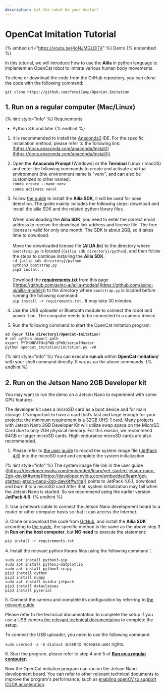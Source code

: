 ```yaml
---
description: Let the robot be your Avatar!
---
```


# OpenCat Imitation Tutorial

{% embed url="https://youtu.be/4oNJMGLDIT4" %}
Demo
{% endembed %}

In this tutorial, we will introduce how to use the **Ailia** in python language to implement an OpenCat robot to imitate various human body movements.&#x20;

To clone or download the code from the GitHub repository, you can clone the code with the following command:

```
git clone https://github.com/PetoiCamp/OpenCat-Imitation
```

## 1. Run on a regular computer (Mac/Linux)

{% hint style="info" %}
Requirements

* Python 3.6 and later
{% endhint %}

1. It is recommended to install the [Anaconda3](https://www.anaconda.com/products/distribution) IDE. For the specific installation method, please refer to the following link:\
   [https://docs.anaconda.com/anaconda/install/](https://docs.anaconda.com/anaconda/install/)\

2. Open the **Anaconda Prompt** (Windows) or the **Terminal** (Linux / macOS) and enter the following commands to create and activate a virtual environment (the environment name is "venv", and can also be customized to other names):\
   `conda create --name venv`\
   `conda activate venv`\

3. Follow [the guide](https://github.com/axinc-ai/ailia-models/blob/master/TUTORIAL.md) to install the **Ailia SDK**, it will be used for pose detection. The guide mainly includes the following steps: download and install the ailia SDK and the related python library files.\
   \
   When downloading the **Ailia SDK**, you need to enter the correct email address to receive the download link address and license file. The free license is valid for only one month. The SDK is about 2GB, so it takes time to download. \
   \
   Move the downloaded license file (**AILIA.lic**) to the directory where `bootstrap.py` is located (`{ailia sdk directory}/python`), and then follow the steps to continue installing the **Ailia SDK**.\
   `cd {ailia sdk directory}/python`\
   `python3 bootstrap.py` \
   `pip3 install .`\
   \
   Download the [**requirements.txt**](https://raw.githubusercontent.com/axinc-ai/ailia-models/master/requirements.txt) from this page ([https://github.com/axinc-ai/ailia-models](https://github.com/axinc-ai/ailia-models)) to the directory where `bootstrap.py` is located before running the following command:\
   `pip install -r requirements.txt.`  It may take 30 minutes.
4. Use the USB uploader or Bluetooth module to connect the robot and power it on. The computer needs to be connected to a camera device.&#x20;
5. Run the following command to start the OpenCat Imitation program:

<pre><code><strong>cd {your file directory}/OpenCat-Imitation/
</strong># set python import path
export PYTHONPATH=$PWD:$PWD/serialMaster
python opencat_imitation/imitation.py -v0
</code></pre>

{% hint style="info" %}
You can execute **run.sh** within **OpenCat-Imitation/** with your shell command directly. It wraps up the above commands.&#x20;
{% endhint %}

## 2. Run on the Jetson Nano 2GB Developer kit

You may want to run the demo on a Jetson Nano to experiment with some GPU features. &#x20;

The developer kit uses a microSD card as a boot device and for main storage. It’s important to have a card that’s fast and large enough for your projects; the minimum requirement is a 32GB UHS-1 card. Many projects with Jetson Nano 2GB Developer Kit will utilize swap space on the MicroSD Card due to only 2GB physical memory. For this reason, we recommend 64GB or larger microSD cards. High-endurance microSD cards are also recommended.

1. &#x20;Please refer to [the user guide](https://developer.nvidia.com/embedded/learn/get-started-jetson-nano-2gb-devkit#write) to record the system image file ([JetPack 4.6](https://developer.nvidia.com/embedded/l4t/r32\_release\_v6.1/jeston\_nano\_2gb/jetson-nano-2gb-jp46-sd-card-image.zip)) into the microSD card and complete the system initialization.

{% hint style="info" %}
The system image file link in the user guide ([https://developer.nvidia.com/embedded/learn/get-started-jetson-nano-2gb-devkit#write](https://developer.nvidia.com/embedded/learn/get-started-jetson-nano-2gb-devkit#write)) points to JetPack 4.6.1, download and burn it to a microSD card After that, system initialization may fail when the Jetson Nano is started. So we recommend using the earlier version: **JetPack 4.6**.
{% endhint %}

2\. Use a network cable to connect the Jetson Nano development board to a router or other computer hosts so that it can access the Internet.

3\. Clone or download the code from [GitHub](https://github.com/TomCC7/OpenCat-Imitation), and install the **Ailia SDK** according to [the guide](https://github.com/axinc-ai/ailia-models/blob/master/TUTORIAL.md), the specific method is the same as the above step 3 in **Run on the host computer**, but **NO need** to execute the statement:&#x20;

`pip install -r requirements.txt`

4\. Install the relevant python library files using the following command：

```
sudo apt install python3-pip
sudo apt install python3-matplotlib
sudo apt install python3-scipy
pip3 install cython
pip3 install numpy
sudo apt install nvidia-jetpack
pip3 install dataclasses
pip3 install pyserial
```

5\. Connect the camera and complete its configuration by referring to [the relevant guide](https://developer.nvidia.com/embedded/learn/tutorials/first-picture-csi-usb-camera).&#x20;

Please refer to the technical documentation to complete the setup if you use a USB camera[ the relevant technical documentation](https://forums.developer.nvidia.com/t/jetson-nano-faq/82953) to complete the setup.&#x20;

To connect the USB uploader, you need to use the following command:

`sudo usermod -a -G dialout $USER` to increase user rights.

6\. Start the program, please refer to step 4 and 5 of [**Run on a regular computer**](https://docs.petoi.com/applications/opencat-imitation-tutorial#run-on-a-regular-computer-mac-linux).&#x20;

Now the OpenCat imitation program can run on the Jetson Nano development board. You can refer to other relevant technical documents to improve the program's performance, such as [enabling openCV to support CUDA acceleration](https://jetsonhacks.com/2019/11/22/opencv-4-cuda-on-jetson-nano/).
